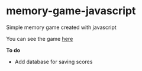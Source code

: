 # memory-game-javascript
Simple memory game created with javascript

You can see the game [here](https://branemk.github.io/memory-game-javascript/)

**To do**


- Add database for saving scores

